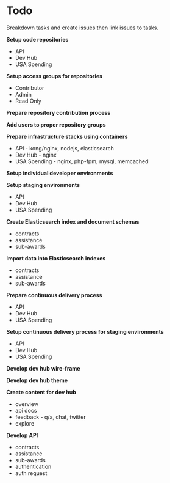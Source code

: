 # Todo
Breakdown tasks and create issues then link issues to tasks.

**Setup code repositories**
  * API
  * Dev Hub
  * USA Spending

**Setup access groups for repositories**
  * Contributor
  * Admin
  * Read Only

**Prepare repository contribution process**

**Add users to proper repository groups**

**Prepare infrastructure stacks using containers**
  * API - kong/nginx, nodejs, elasticsearch
  * Dev Hub - nginx
  * USA Spending - nginx, php-fpm, mysql, memcached

**Setup individual developer environments**

**Setup staging environments**
  * API
  * Dev Hub
  * USA Spending

**Create Elasticsearch index and document schemas**
  * contracts
  * assistance
  * sub-awards

**Import data into Elasticsearch indexes**
  * contracts
  * assistance
  * sub-awards
	
**Prepare continuous delivery process**
  * API
  * Dev Hub
  * USA Spending

**Setup continuous delivery process for staging environments**
  * API
  * Dev Hub
  * USA Spending

**Develop dev hub wire-frame**

**Develop dev hub theme**

**Create content for dev hub**
  * overview
  * api docs
  * feedback - q/a, chat, twitter
  * explore

**Develop API** 
  * contracts
  * assistance
  * sub-awards
  * authentication
  * auth request
